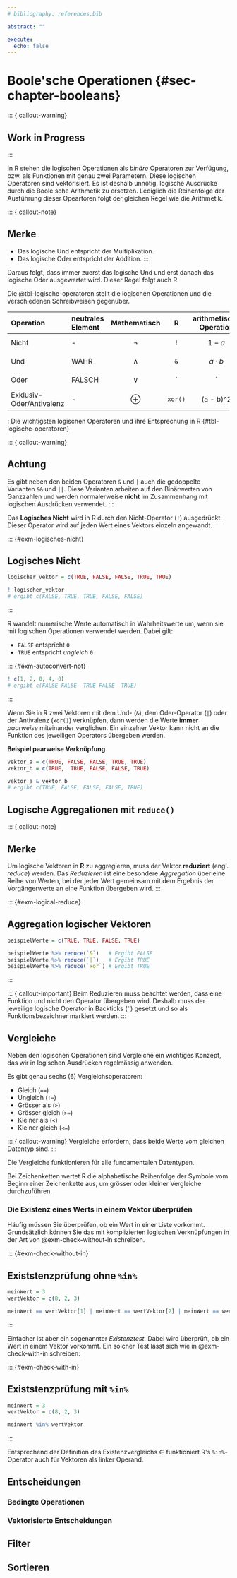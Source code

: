 ```yaml
---
# bibliography: references.bib

abstract: ""

execute: 
  echo: false
---
```


# Boole'sche Operationen {#sec-chapter-booleans}

::: {.callout-warning}
## Work in Progress
:::

In R stehen die logischen Operationen als *binäre* Operatoren zur Verfügung, bzw. als Funktionen mit genau zwei Parametern. Diese logischen Operatoren sind vektorisiert. Es ist deshalb unnötig, logische Ausdrücke durch die Boole'sche Arithmetik zu ersetzen. Lediglich die Reihenfolge der Ausführung dieser Opeartoren folgt der gleichen Regel wie die Arithmetik. 

::: {.callout-note}
## Merke
* Das logische Und entspricht der Multiplikation.
* Das logische Oder entspricht der Addition.
:::

Daraus folgt, dass immer zuerst das logische Und und erst danach das logische Oder ausgewertet wird. Dieser Regel folgt auch R. 

Die @tbl-logische-operatoren stellt die logischen Operationen und die verschiedenen Schreibweisen gegenüber.

| Operation | neutrales Element |  Mathematisch |  R |  arithmetische Operation |
| :--- | :--- | :--- | :---: | :---: |
| Nicht | - | $$ \lnot $$ |  `!`  | $1 - a$ | 
| Und | WAHR |  $$ \land $$ | `&` |  $a \cdot b$ | 
| Oder  | FALSCH | $$ \lor $$ |  `|`  | $a + b$ |
| Exklusiv-Oder/Antivalenz  |  - | $$ \oplus $$ | `xor() `  |  (a - b)^2 |

: Die wichtigsten logischen Operatoren und ihre Entsprechung in R {#tbl-logische-operatoren}

::: {.callout-warning}
## Achtung
Es gibt neben den beiden Operatoren `&` und `|` auch die gedoppelte Varianten `&&` und `||`. Diese Varianten arbeiten auf den Binärwerten von Ganzzahlen und werden normalerweise **nicht** im Zusammenhang mit logischen Ausdrücken verwendet. 
::: 

Das **Logisches Nicht** wird in R durch den Nicht-Operator (`!`) ausgedrückt. Dieser Operator wird auf jeden Wert eines Vektors einzeln angewandt. 

::: {#exm-logisches-nicht}
## Logisches Nicht

```R
logischer_vektor = c(TRUE, FALSE, FALSE, TRUE, TRUE)

! logischer_vektor 
# ergibt c(FALSE, TRUE, TRUE, FALSE, FALSE)
```
:::

R wandelt numerische Werte automatisch in Wahrheitswerte um, wenn sie mit logischen Operationen verwendet werden. Dabei gilt: 

* `FALSE` entspricht `0`
* `TRUE` entspricht *ungleich* `0`

::: {#exm-autoconvert-not}
```r
! c(1, 2, 0, 4, 0) 
# ergibt c(FALSE FALSE  TRUE FALSE  TRUE)
```
:::

Wenn Sie in R zwei Vektoren mit dem Und- (`&`), dem Oder-Operator (`|`) oder der  Antivalenz (`xor()`) verknüpfen, dann werden die Werte **immer** *paarweise* miteinander verglichen. Ein einzelner Vektor kann nicht an die Funktion des jeweiligen Operators übergeben werden. 

**Beispiel paarweise Verknüpfung**

```R
vektor_a = c(TRUE, FALSE, FALSE, TRUE, TRUE)
vektor_b = c(TRUE,  TRUE, FALSE, FALSE, TRUE)

vektor_a & vektor_b 
# ergibt c(TRUE, FALSE, FALSE, FALSE, TRUE)
```
## Logische Aggregationen mit `reduce()`

::: {.callout-note}
## Merke
Um logische Vektoren in **R** zu aggregieren, muss der Vektor **reduziert** (engl. *reduce*) werden. Das *Reduzieren* ist eine besondere *Aggregation* über eine Reihe von Werten, bei der jeder Wert gemeinsam mit dem Ergebnis der Vorgängerwerte an eine Funktion übergeben wird.
:::

::: {#exm-logical-reduce}
## Aggregation logischer Vektoren

```r
beispielWerte = c(TRUE, TRUE, FALSE, TRUE)

beispielWerte %>% reduce(`&`)   # Ergibt FALSE
beispielWerte %>% reduce(`|`)   # Ergibt TRUE
beispielWerte %>% reduce(`xor`) # Ergibt TRUE
```
:::

::: {.callout-important}
Beim Reduzieren muss beachtet werden, dass eine Funktion und nicht den Operator übergeben wird. Deshalb muss der jeweilige logische Operator in Backticks (`` ` ``) gesetzt und so als Funktionsbezeichner markiert werden. 
:::

## Vergleiche 

Neben den logischen Operationen sind Vergleiche ein wichtiges Konzept, das wir in logischen Ausdrücken regelmässig anwenden. 

Es gibt genau sechs (6) Vergleichsoperatoren:

* Gleich (`==`)
* Ungleich (`!=`)
* Grösser als (`>`)
* Grösser gleich (`>=`)
* Kleiner als (`<`)
* Kleiner gleich (`<=`)

::: {.callout-warning}
Vergleiche erfordern, dass beide Werte vom gleichen Datentyp sind.
:::

Die Vergleiche funktionieren für alle fundamentalen Datentypen.

Bei Zeichenketten wertet R die alphabetische Reihenfolge der Symbole vom Beginn einer Zeichenkette aus, um grösser oder kleiner Vergleiche durchzuführen.

### Die Existenz eines Werts in einem Vektor überprüfen

Häufig müssen Sie überprüfen, ob ein Wert in einer Liste vorkommt. Grundsätzlich können Sie das mit komplizierten logischen Verknüpfungen in der Art von @exm-check-without-in schreiben.

::: {#exm-check-without-in}
## Existstenzprüfung ohne `%in%`
```r
meinWert = 3
wertVektor = c(8, 2, 3)

meinWert == wertVektor[1] | meinWert == wertVektor[2] | meinWert == wertVektor[3]
```
:::

Einfacher ist aber ein sogenannter *Existenztest*. Dabei wird überprüft, ob ein Wert in einem Vektor vorkommt. Ein solcher Test lässt sich wie in @exm-check-with-in schreiben: 

::: {#exm-check-with-in}
## Existstenzprüfung mit `%in%`
```r
meinWert = 3
wertVektor = c(8, 2, 3)

meinWert %in% wertVektor
```
:::

Entsprechend der Definition des Existenzvergleichs $\in$ funktioniert R's `%in%`-Operator auch für Vektoren als linker Operand.

## Entscheidungen

### Bedingte Operationen

### Vektorisierte Entscheidungen

## Filter

## Sortieren
